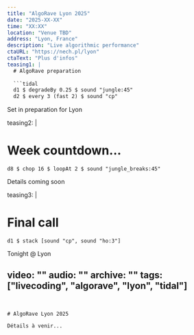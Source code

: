 ```yaml
---
title: "AlgoRave Lyon 2025"
date: "2025-XX-XX"
time: "XX:XX"
location: "Venue TBD"
address: "Lyon, France"
description: "Live algorithmic performance"
ctaURL: "https://nech.pl/lyon"
ctaText: "Plus d'infos"
teasing1: |
  # AlgoRave preparation
  
  ```tidal
  d1 $ degradeBy 0.25 $ sound "jungle:45"
  d2 $ every 3 (fast 2) $ sound "cp"
  ```
  
  Set in preparation for Lyon
  
teasing2: |
  # Week countdown...
  
  ```tidal
  d8 $ chop 16 $ loopAt 2 $ sound "jungle_breaks:45"
  ```
  
  Details coming soon
  
teasing3: |
  # Final call
  
  ```tidal
  d1 $ stack [sound "cp", sound "ho:3"]
  ```
  
  Tonight @ Lyon
  
video: ""
audio: ""
archive: ""
tags: ["livecoding", "algorave", "lyon", "tidal"]
---
```


# AlgoRave Lyon 2025

Détails à venir...
